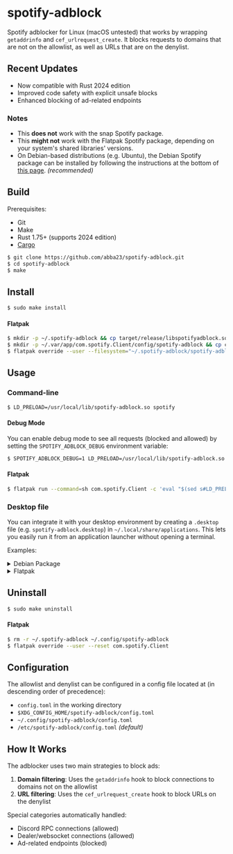 # spotify-adblock

Spotify adblocker for Linux (macOS untested) that works by wrapping `getaddrinfo` and `cef_urlrequest_create`. It blocks requests to domains that are not on the allowlist, as well as URLs that are on the denylist.

## Recent Updates

* Now compatible with Rust 2024 edition
* Improved code safety with explicit unsafe blocks
* Enhanced blocking of ad-related endpoints

### Notes
* This **does not** work with the snap Spotify package.
* This **might not** work with the Flatpak Spotify package, depending on your system's shared libraries' versions.
* On Debian-based distributions (e.g. Ubuntu), the Debian Spotify package can be installed by following the instructions at the bottom of [this page](https://www.spotify.com/us/download/linux/). *(recommended)*

## Build
Prerequisites:
* Git
* Make
* Rust 1.75+ (supports 2024 edition)
* [Cargo](https://doc.rust-lang.org/cargo/)

```bash
$ git clone https://github.com/abba23/spotify-adblock.git
$ cd spotify-adblock
$ make
```

## Install
```bash
$ sudo make install
```

#### Flatpak
```bash
$ mkdir -p ~/.spotify-adblock && cp target/release/libspotifyadblock.so ~/.spotify-adblock/spotify-adblock.so
$ mkdir -p ~/.var/app/com.spotify.Client/config/spotify-adblock && cp config.toml ~/.var/app/com.spotify.Client/config/spotify-adblock
$ flatpak override --user --filesystem="~/.spotify-adblock/spotify-adblock.so" --filesystem="~/.config/spotify-adblock/config.toml" com.spotify.Client
```

## Usage
### Command-line
```bash
$ LD_PRELOAD=/usr/local/lib/spotify-adblock.so spotify
```

#### Debug Mode
You can enable debug mode to see all requests (blocked and allowed) by setting the `SPOTIFY_ADBLOCK_DEBUG` environment variable:

```bash
$ SPOTIFY_ADBLOCK_DEBUG=1 LD_PRELOAD=/usr/local/lib/spotify-adblock.so spotify
```

#### Flatpak
```bash
$ flatpak run --command=sh com.spotify.Client -c 'eval "$(sed s#LD_PRELOAD=#LD_PRELOAD=$HOME/.spotify-adblock/spotify-adblock.so:#g /app/bin/spotify)"'
```

### Desktop file
You can integrate it with your desktop environment by creating a `.desktop` file (e.g. `spotify-adblock.desktop`) in `~/.local/share/applications`. This lets you easily run it from an application launcher without opening a terminal.

Examples:

<details> 
  <summary>Debian Package</summary>
  <p>

```
[Desktop Entry]
Type=Application
Name=Spotify (adblock)
GenericName=Music Player
Icon=spotify-client
TryExec=spotify
Exec=env LD_PRELOAD=/usr/local/lib/spotify-adblock.so spotify %U
Terminal=false
MimeType=x-scheme-handler/spotify;
Categories=Audio;Music;Player;AudioVideo;
StartupWMClass=spotify
```
  </p>
</details>

<details>
  <summary>Flatpak</summary>
  <p>

```
[Desktop Entry]
Type=Application
Name=Spotify (adblock)
GenericName=Music Player
Icon=com.spotify.Client
Exec=flatpak run --file-forwarding --command=sh com.spotify.Client -c 'eval "$(sed s#LD_PRELOAD=#LD_PRELOAD=$HOME/.spotify-adblock/spotify-adblock.so:#g /app/bin/spotify)"' @@u %U @@
Terminal=false
MimeType=x-scheme-handler/spotify;
Categories=Audio;Music;Player;AudioVideo;
StartupWMClass=spotify
```
  </p>
</details>

## Uninstall
```bash
$ sudo make uninstall
```

#### Flatpak
```bash
$ rm -r ~/.spotify-adblock ~/.config/spotify-adblock
$ flatpak override --user --reset com.spotify.Client
```

## Configuration
The allowlist and denylist can be configured in a config file located at (in descending order of precedence):
* `config.toml` in the working directory
* `$XDG_CONFIG_HOME/spotify-adblock/config.toml`
* `~/.config/spotify-adblock/config.toml`
* `/etc/spotify-adblock/config.toml` *(default)*

## How It Works

The adblocker uses two main strategies to block ads:
1. **Domain filtering**: Uses the `getaddrinfo` hook to block connections to domains not on the allowlist
2. **URL filtering**: Uses the `cef_urlrequest_create` hook to block URLs on the denylist

Special categories automatically handled:
* Discord RPC connections (allowed)
* Dealer/websocket connections (allowed)
* Ad-related endpoints (blocked)